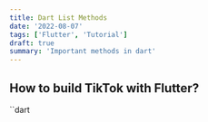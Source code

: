 ```yaml
---
title: Dart List Methods
date: '2022-08-07'
tags: ['Flutter', 'Tutorial']
draft: true
summary: 'Important methods in dart'
---
```


## How to build TikTok with Flutter?

``dart

```

```
